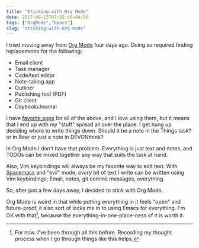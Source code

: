 ```yaml
---
title: "Sticking with Org Mode"
date: 2017-06-15T07:55:46-04:00
tags: ["OrgMode","Emacs"]
slug: "sticking-with-org-mode"
---
```


I tried moving away from [Org Mode](://orgmod) four days ago. Doing so required finding
replacements for the following:

- Email client
- Task manager
- Code/text editor
- Note-taking app
- Outliner
- Publishing tool (PDF)
- Git client
- Daybook/Journal

I have [favorite apps](https://baty.net/stuff-i-use/) for all of the above, and I love using them, but it
means that I end up with my "stuff" spread all over the place. I get hung up
deciding where to write things down. Should it be a note in the Things task?
or in Bear or just a note in DEVONthink? 

In Org Mode I don't have that problem. Everything is just text and notes, and
TODOs can be mixed together any way that suits the task at hand.

Also, Vim keybindings will always be my favorite way to edit text.
With [Spacemacs](http://spacemacs.org/) and "evil" mode, _every_ bit of text I write can be written
using Vim keybindings; Email, notes, git commit messages, everything.

So, after just a few days away, I decided to stick with Org Mode. 

Org Mode is weird in that while putting everything in it feels "open" and
future-proof, it also sort of locks me in to using Emacs for everything. I'm OK
with that[^fornow], because the everything-in-one-place-ness of it is worth it.

[^fornow]: For now. I've been through all this before. Recording my thought process when I go through things like this helps.
